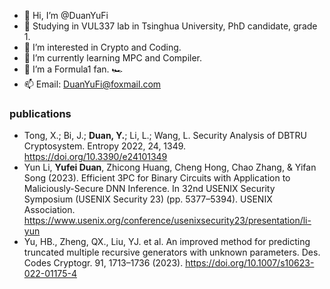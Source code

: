 - 👋 Hi, I’m @DuanYuFi
- 🏫 Studying in VUL337 lab in Tsinghua University, PhD candidate, grade 1.
- 👀 I’m interested in Crypto and Coding.
- 📖 I’m currently learning MPC and Compiler.
- 💞️ I’m a Formula1 fan. 🏎
- 📫 Email: DuanYuFi@foxmail.com

### publications

- Tong, X.; Bi, J.; **Duan, Y.**; Li, L.; Wang, L. Security Analysis of DBTRU Cryptosystem. Entropy 2022, 24, 1349. https://doi.org/10.3390/e24101349
- Yun Li, **Yufei Duan**, Zhicong Huang, Cheng Hong, Chao Zhang, & Yifan Song (2023). Efficient 3PC for Binary Circuits with Application to Maliciously-Secure DNN Inference. In 32nd USENIX Security Symposium (USENIX Security 23) (pp. 5377–5394). USENIX Association. https://www.usenix.org/conference/usenixsecurity23/presentation/li-yun
- Yu, HB., Zheng, QX., Liu, YJ. et al. An improved method for predicting truncated multiple recursive generators with unknown parameters. Des. Codes Cryptogr. 91, 1713–1736 (2023). https://doi.org/10.1007/s10623-022-01175-4

<!---
DuanYuFi/DuanYuFi is a ✨ special ✨ repository because its `README.md` (this file) appears on your GitHub profile.
You can click the Preview link to take a look at your changes.
--->
